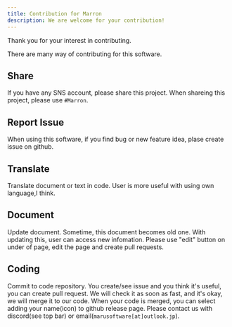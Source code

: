 ```yaml
---
title: Contribution for Marron
description: We are welcome for your contribution!
---
```


Thank you for your interest in contributing.

There are many way of contributing for this software.

## Share
If you have any SNS account, please share this project.
When shareing this project, please use `#Marron`.

## Report Issue
When using this software, if you find bug or new feature idea, plase create issue on github.

## Translate
Translate document or text in code.
User is more useful with using own language,I think.

## Document
Update document.
Sometime, this document becomes old one.
With updating this, user can access new infomation.
Please use "edit" button on under of page, edit the page and create pull requests.

## Coding
Commit to code repository. 
You create/see issue and you think it's useful, you can create pull request.
We will check it as soon as fast, and it's okay, we will merge it to our code.
When your code is merged, you can select adding your name(icon) to github release page.
Please contact us with discord(see top bar) or email(`marusoftware[at]outlook.jp`).